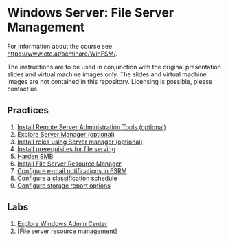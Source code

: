 # Windows Server: File Server Management

For information about the course see <https://www.etc.at/seminare/WinFSM/>.

The instructions are to be used in conjunction with the original presentation slides and virtual machine images only. The slides and virtual machine images are not contained in this repository. Licensing is possible, please contact us.

## Practices

1. [Install Remote Server Administration Tools (optional)](Practices/Install-Remote-Server-Administration-Tools.md)
1. [Explore Server Manager (optional)](Practices/Explore-Server-Manager.md)
1. [Install roles using Server manager (optional)](Practices/Install-roles-using-Server-Manager.md)
1. [Install prerequisites for file serving](Practices/Install-prerequisites-for-file-serving.md)
1. [Harden SMB](Practices/Harden-SMB.md)
1. [Install File Server Resource Manager](Practices/Install-File-Server-Resource-Manager.md)
1. [Configure e-mail notifications in FSRM](Practices/Configure-e-mail-notifications-in-FSRM.md)
1. [Configure a classification schedule](Practices/Configure-a-classification-schedule.md)
1. [Configure storage report options](Practices/Configure-storage-report-options.md)

## Labs

1. [Explore Windows Admin Center](Labs/Explore-Windows-Admin-Center.md)
1. [File server resource management]
